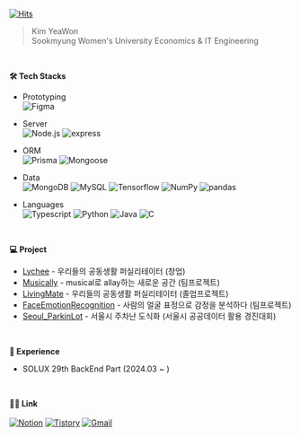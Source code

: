 [![Hits](https://hits.seeyoufarm.com/api/count/incr/badge.svg?url=https%3A%2F%2Fgithub.com%2Feonwy&count_bg=%23354B24&title_bg=%2374CB66&icon=&icon_color=%23E7E7E7&title=hits&edge_flat=false)](https://hits.seeyoufarm.com)
> Kim YeaWon <br> Sookmyung Women's University Economics & IT Engineering
<br>

**🛠️ Tech Stacks**
- Prototyping
  <br>
  ![Figma](https://img.shields.io/badge/Figma-F24E1E?style=plastic&logo=Figma&logoColor=white)
- Server
  <br>
  ![Node.js](https://img.shields.io/badge/Node.js-339933?style=plastic&logo=Node.js&logoColor=white)
  ![express](https://img.shields.io/badge/express-%23000000?style=plastic&logo=express&logoColor=white)
  <!--![Nest.js](https://img.shields.io/badge/Nest.js-E0234E?style=plastic&logo=Nest.js&logoColor=white)-->
- ORM
  <br>
  ![Prisma](https://img.shields.io/badge/Prisma-2D3748?style=plastic&logo=Prisma&logoColor=white)
  ![Mongoose](https://img.shields.io/badge/Mongoose-F04D35?style=plastic&logo=Mongoose&logoColor=white)
- Data
  <br>
  ![MongoDB](https://img.shields.io/badge/MongoDB-47A248?style=plastic&logo=MongoDB&logoColor=white)
  ![MySQL](https://img.shields.io/badge/MySQL-4479A1?style=plastic&logo=MySQL&logoColor=white)
  ![Tensorflow](https://img.shields.io/badge/Tensorflow-FF6F00?style=plastic&logo=Tensorflow&logoColor=white)
  ![NumPy](https://img.shields.io/badge/numpy-%23013243?style=plastic&logo=numpy&logoColor=white)
  ![pandas](https://img.shields.io/badge/pandas-%23150458?style=plastic&logo=pandas&logoColor=white)

- Languages
  <br>
  ![Typescript](https://img.shields.io/badge/typescript-3178C6?style=plastic&logo=typescript&logoColor=white)
  ![Python](https://img.shields.io/badge/Python-3776AB?style=plastic&logo=Python&logoColor=white)
  ![Java](https://img.shields.io/badge/Java-007396?style=plastic&logo=Java&logoColor=white)
  ![C](https://img.shields.io/badge/C-A8B9CC?style=plastic&logo=C&logoColor=white)
<br>

**💻 Project**
- [Lychee](https://github.com/TeamLychee/Lychee-Server) - 우리들의 공동생활 퍼실리테이터 (창업)
- [Musically](https://github.com/music-ally/music-ally-server) - musical로 allay하는 새로운 공간 (팀프로젝트)
- [LivingMate](https://github.com/LivingMate/LivingMate-Server) - 우리들의 공동생활 퍼실리테이터 (졸업프로젝트)
- [FaceEmotionRecognition](https://github.com/eonwy/FaceEmotionRecognition.git) - 사람의 얼굴 표정으로 감정을 분석하다 (팀프로젝트)
- [Seoul_ParkinLot](https://github.com/eonwy/parkinglot) - 서울시 주차난 도식화 (서울시 공공데이터 활용 경진대회)
<br>

**🧳 Experience**
- SOLUX 29th BackEnd Part (2024.03 ~ )
<br>

**🧑‍💻 Link**
<br><br>
[![Notion](https://img.shields.io/badge/resume-000000?style=plastic&logo=Notion&logoColor=white)](https://agreeable-music-390.notion.site/Yeawon-Kim-1b07e2574bbe4bc2b1db0ea2da8baf49?pvs=4)
[![Tistory](https://img.shields.io/badge/Tistory-000000?style=plastic&logo=Tistory&logoColor=white&link=https://eonwy.tistory.com/)](https://eonwy.tistory.com/)
[![Gmail](https://img.shields.io/badge/Gmail-EA4335?style=plastic&logo=Gmail&logoColor=white&link=mailto:yeawon.kim0521@gmail.com)](mailto:yeawon.kim0521@gmail.com)
